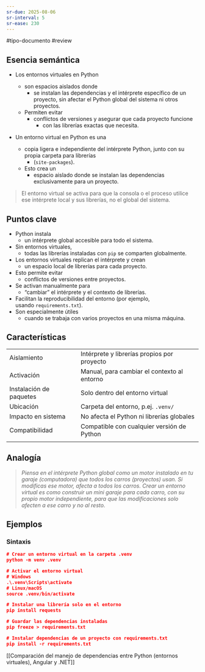 ```yaml
---
sr-due: 2025-08-06
sr-interval: 5
sr-ease: 230
---
```


#tipo-documento #review  
## Esencia semántica
+ Los entornos virtuales en Python 
	+ son espacios aislados donde
		+ se instalan las dependencias y el intérprete específico de un proyecto, sin afectar el Python global del sistema ni otros proyectos.
	+  Permiten evitar 
		+ conflictos de versiones y asegurar que cada proyecto funcione 
			+ con las librerías exactas que necesita.

+ Un entorno virtual en Python es una 
	+ copia ligera e independiente del intérprete Python, junto con su propia carpeta para librerías 
		+ (`site-packages`). 
	+ Esto crea un 
		+ espacio aislado donde se instalan las dependencias exclusivamente para un proyecto.

> El entorno virtual se activa para que la consola o el proceso utilice ese intérprete local y sus librerías, no el global del sistema.
## Puntos clave
- Python instala 
	- un intérprete global accesible para todo el sistema.
- Sin entornos virtuales, 
	- todas las librerías instaladas con `pip` se comparten globalmente.
- Los entornos virtuales replican el intérprete y crean 
	- un espacio local de librerías para cada proyecto.
- Esto permite evitar
	-  conflictos de versiones entre proyectos.
- Se activan manualmente para 
	- “cambiar” el intérprete y el contexto de librerías.
- Facilitan la reproducibilidad del entorno (por ejemplo, usando `requirements.txt`).
- Son especialmente útiles 
	- cuando se trabaja con varios proyectos en una misma máquina.

## Características

|                         |                                             |
| ----------------------- | ------------------------------------------- |
| Aislamiento             | Intérprete y librerías propios por proyecto |
| Activación              | Manual, para cambiar el contexto al entorno |
| Instalación de paquetes | Solo dentro del entorno virtual             |
| Ubicación               | Carpeta del entorno, p.ej. `.venv/`         |
| Impacto en sistema      | No afecta el Python ni librerías globales   |
| Compatibilidad          | Compatible con cualquier versión de Python  |
|                         |                                             |

## Analogía

> *Piensa en el intérprete Python global como un motor instalado en tu garaje (computadora) que todos los carros (proyectos) usan. Si modificas ese motor, afecta a todos los carros. Crear un entorno virtual es como construir un mini garaje para cada carro, con su propio motor independiente, para que las modificaciones solo afecten a ese carro y no al resto.*
## Ejemplos
### Sintaxis 
```json
# Crear un entorno virtual en la carpeta .venv
python -m venv .venv

# Activar el entorno virtual
# Windows
.\.venv\Scripts\activate
# Linux/macOS
source .venv/bin/activate

# Instalar una librería solo en el entorno
pip install requests

# Guardar las dependencias instaladas
pip freeze > requirements.txt

# Instalar dependencias de un proyecto con requirements.txt
pip install -r requirements.txt


```


[[Comparación del manejo de dependencias entre Python (entornos virtuales), Angular y .NET]]

